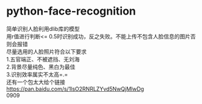 # python-face-recognition
简单识别人脸利用dlib库的模型  
用r值进行判断<= 0.5时识别成功，反之失败。不能上传不包含人脸信息的图片否则会报错  
尽量选用的人脸照片符合以下要求  
1.五官端正、不被遮挡、无刘海   
2.背景尽量纯色、黑白为最佳   
3.识别效率属实不太高=.=    
还有一个包太大给个链接  
https://pan.baidu.com/s/1lsO2RNRLZYvd5NwQjMlwDg  
0909

